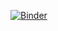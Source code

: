 [![Binder](https://mybinder.org/badge_logo.svg)](https://mybinder.org/v2/gh/gaioguy/data_science/HEAD)

